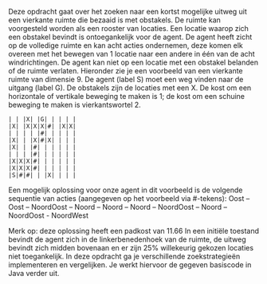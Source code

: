 Deze opdracht gaat over het zoeken naar een kortst mogelijke uitweg uit een vierkante
ruimte die bezaaid is met obstakels. De ruimte kan voorgesteld worden als een rooster
van locaties. Een locatie waarop zich een obstakel bevindt is ontoegankelijk voor de
agent. De agent heeft zicht op de volledige ruimte en kan acht acties ondernemen, deze
komen elk overeen met het bewegen van 1 locatie naar een andere in één van de acht
windrichtingen. De agent kan niet op een locatie met een obstakel belanden of de ruimte
verlaten. Hieronder zie je een voorbeeld van een vierkante ruimte van dimensie 9. De
agent (label S) moet een weg vinden naar de uitgang (label G). De obstakels zijn de
locaties met een X. De kost om een horizontale of vertikale beweging te maken is 1; de
kost om een schuine beweging te maken is vierkantswortel 2.
```
| | |X| |G| | | | |
|X| |X|X|X|#| |X|X|
| | | | |#| | | | |
|X| | |X|#|X| | | |
|X| | |#| | | | | |
| | | |#| | | | | |
|X|X|X|#| | | | | |
|X|X|X|#| | | | | |
|S|#|#| | |X| | | |
```

Een mogelijk oplossing voor onze agent in dit voorbeeld is de volgende sequentie van
acties (aangegeven op het voorbeeld via #-tekens):
Oost – Oost – NoordOost – Noord – Noord – Noord – NoordOost – Noord – NoordOost - NoordWest

Merk op: deze oplossing heeft een padkost van 11.66
In een initiële toestand bevindt de agent zich in de linkerbenedenhoek van de ruimte, de
uitweg bevindt zich midden bovenaan en er zijn 25% willekeurig gekozen locaties niet
toegankelijk.
In deze opdracht ga je verschillende zoekstrategieën implementeren en vergelijken. Je
werkt hiervoor de gegeven basiscode in Java verder uit.